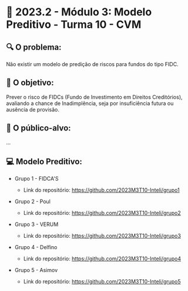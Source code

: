 # 🙋‍ 2023.2 - Módulo 3: Modelo Preditivo - Turma 10 - CVM

## 🔍 O problema:

Não existir um modelo de predição de riscos para fundos do tipo FIDC.


## 🎯 O objetivo:

Prever o risco de FIDCs (Fundo de Investimento em Direitos Creditórios), avaliando a chance de Inadimplência, seja por insuficiência futura ou ausência de provisão. 


## 🧩 O público-alvo:

...


## 💻 Modelo Preditivo: 

- Grupo 1 - FIDCA'S
  - Link do repositório: https://github.com/2023M3T10-Inteli/grupo1

- Grupo 2 - Poul
  - Link do repositório: https://github.com/2023M3T10-Inteli/grupo2

- Grupo 3 - VERUM
  - Link do repositório: https://github.com/2023M3T10-Inteli/grupo3

- Grupo 4 - Delfino
  - Link do repositório: https://github.com/2023M3T10-Inteli/grupo4

- Grupo 5 - Asimov
  - Link do repositório: https://github.com/2023M3T10-Inteli/grupo5
